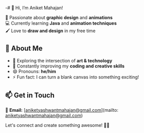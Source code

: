 -# 👋 Hi, I’m Aniket Mahajan!

🎨 Passionate about **graphic design** and **animations**  
💻 Currently learning **Java** and **animation techniques**  
🖌️ Love to **draw and design** in my free time  

## 🚀 About Me  
- 👀 Exploring the intersection of **art & technology**  
- 🌱 Constantly improving my **coding and creative skills**  
- 😄 Pronouns: **he/him**  
- ⚡ Fun fact: I can turn a blank canvas into something exciting!  

## 📫 Get in Touch  
📩 **Email:** [aniketyashwantmahajan@gmail.com](mailto: aniketyashwantmahajan@gmail.com)  

Let's connect and create something awesome! 🚀🎨